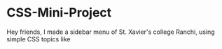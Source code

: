 # CSS-Mini-Project
Hey friends, I made a sidebar menu of St. Xavier's college Ranchi, using simple CSS topics like
